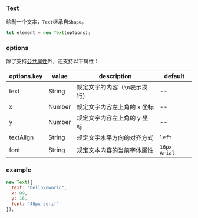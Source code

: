 ### Text

绘制一个文本，`Text`继承自`Shape`。

```js
let element = new Text(options);
```

### options

除了支持[公共属性](/docs/element.html#options)外，还支持以下属性：

| options.key | value  | description                    | default                           |
| ----------- | ------ | ------------------------------ | --------------------------------- |
| text        | String | 规定文字的内容（`\n`表示换行） | --                                |
| x           | Number | 规定文字内容左上角的 x 坐标    | --                                |
| y           | Number | 规定文字内容左上角的 y 坐标    | --                                |
| textAlign   | String | 规定文字水平方向的对齐方式     | `left`                            |
| font        | String | 规定文本内容的当前字体属性     | `16px Arial` |

### example

```js
new Text({
  text: "hello\nworld",
  x: 89,
  y: 16,
  font: "48px serif"
});
```

<ClientOnly><c-text></c-text></ClientOnly>

